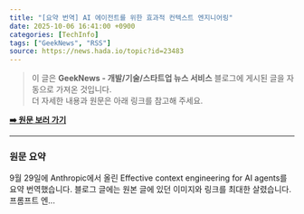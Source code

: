 ```yaml
---
title: "[요약 번역] AI 에이전트를 위한 효과적 컨텍스트 엔지니어링"
date: 2025-10-06 16:41:00 +0900
categories: [TechInfo]
tags: ["GeekNews", "RSS"]
source: https://news.hada.io/topic?id=23483
---
```

> 이 글은 **GeekNews - 개발/기술/스타트업 뉴스 서비스** 블로그에 게시된 글을 자동으로 가져온 것입니다. <br>
> 더 자세한 내용과 원문은 아래 링크를 참고해 주세요.

[**➡️ 원문 보러 가기**](https://news.hada.io/topic?id=23483)

---

### 원문 요약
9월 29일에 Anthropic에서 올린 Effective context engineering for AI agents를 요약 번역했습니다. 블로그 글에는 원본 글에 있던 이미지와 링크를 최대한 살렸습니다. 프롬프트 엔...

